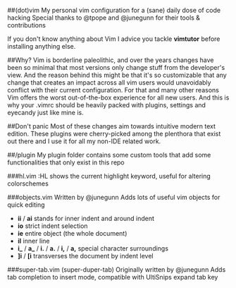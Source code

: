 ##(dot)vim
My personal vim configuration for a (sane) daily dose of code hacking
Special thanks to @tpope and @junegunn for their tools & contributions

If you don't know anything about Vim I advice you tackle **vimtutor** before installing anything else.

##Why?
Vim is borderline paleolithic, and over the years changes have been so minimal that most versions only change stuff from the developer's view. And the reason behind this might be that it's so customizable that any change that creates an impact across all vim users would unavoidably conflict with their current configuration.
For that and many other reasons Vim offers the worst out-of-the-box experience for all new users.
And this is why your .vimrc should be heavily packed with plugins, settings and eyecandy just like mine is.

##Don't panic
Most of these changes aim towards intuitive modern text edition.
These plugins were cherry-picked among the plenthora that exist out there and I use it for all my non-IDE related work.

##/plugin
My plugin folder contains some custom tools that add some functionalities that only exist in this repo

###hl.vim
:HL shows the current highlight keyword, useful for altering colorschemes

###objects.vim
Written by @junegunn
Adds lots of useful vim objects for quick editing
- **ii** / **ai** stands for inner indent and around indent
- **io** strict indent selection
- **ie** entire object (the whole document)
- **il** inner line
- **i\_** / **a\_** / **i.** / **a.** / **i,** / **a,** special character surroundings
- **]i** / **[i** transverses the document by indent level

###super-tab.vim (super-duper-tab)
Originally written by @junegunn
Adds tab completion to insert mode, compatible with UltiSnips expand tab key
